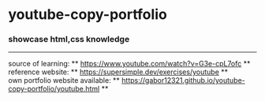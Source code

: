# youtube-copy-portfolio
### showcase html,css knowledge
---
source of learning: ** https://www.youtube.com/watch?v=G3e-cpL7ofc **  
reference website: ** https://supersimple.dev/exercises/youtube **  
own portfolio website available: ** https://gabor12321.github.io/youtube-copy-portfolio/youtube.html **
